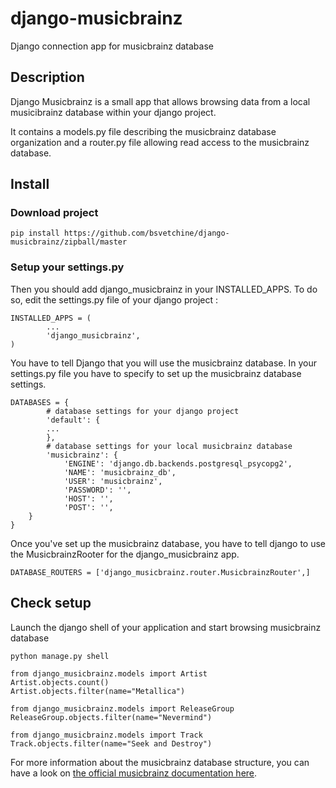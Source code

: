 django-musicbrainz
==================

Django connection app for musicbrainz database

## Description

Django Musicbrainz is a small app that allows browsing data from a local musicibrainz database within your django project.

It contains a models.py file describing the musicbrainz database organization and a router.py file allowing read access to the musicbrainz database.

## Install

### Download project
	pip install https://github.com/bsvetchine/django-musicbrainz/zipball/master

### Setup your settings.py
Then you should add django_musicbrainz in your INSTALLED_APPS. To do so, edit the settings.py file of your django project :

	INSTALLED_APPS = (
    		...
    		'django_musicbrainz',
	)

You have to tell Django that you will use the musicbrainz database. In your settings.py file you have to specify to set up the musicbrainz database settings.

	DATABASES = {
    		# database settings for your django project
    		'default': {
			...
    		},
    		# database settings for your local musicbrainz database
    		'musicbrainz': {
        		'ENGINE': 'django.db.backends.postgresql_psycopg2',
        		'NAME': 'musicbrainz_db',
        		'USER': 'musicbrainz',
        		'PASSWORD': '',
       		 	'HOST': '',
        		'POST': '',
   	 	}
	}

Once you've set up the musicbrainz database, you have to tell django to use the MusicbrainzRooter for the django_musicbrainz app.

	DATABASE_ROUTERS = ['django_musicbrainz.router.MusicbrainzRouter',]

## Check setup

Launch the django shell of your application and start browsing musicbrainz database

	python manage.py shell

	from django_musicbrainz.models import Artist
	Artist.objects.count()
	Artist.objects.filter(name="Metallica")

	from django_musicbrainz.models import ReleaseGroup
	ReleaseGroup.objects.filter(name="Nevermind")

	from django_musicbrainz.models import Track
	Track.objects.filter(name="Seek and Destroy")

For more information about the musicbrainz database structure, you can have a look on [the official musicbrainz documentation here](http://musicbrainz.org/doc/MusicBrainz_Database/Schema).	
